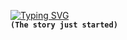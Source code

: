 [![Typing SVG](https://readme-typing-svg.herokuapp.com?font=Shrikhand&size=40&pause=1000&color=BF91F3&center=true&random=false&width=435&lines=Royal+Taku)](https://git.io/typing-svg)<br>
**`(The story just started)`** 

